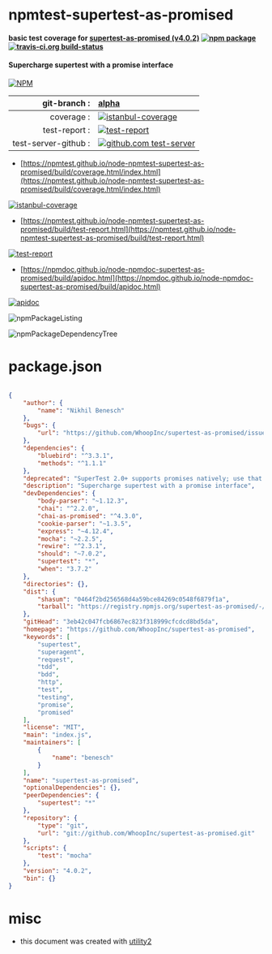 # npmtest-supertest-as-promised

#### basic test coverage for  [supertest-as-promised (v4.0.2)](https://github.com/WhoopInc/supertest-as-promised)  [![npm package](https://img.shields.io/npm/v/npmtest-supertest-as-promised.svg?style=flat-square)](https://www.npmjs.org/package/npmtest-supertest-as-promised) [![travis-ci.org build-status](https://api.travis-ci.org/npmtest/node-npmtest-supertest-as-promised.svg)](https://travis-ci.org/npmtest/node-npmtest-supertest-as-promised)

#### Supercharge supertest with a promise interface

[![NPM](https://nodei.co/npm/supertest-as-promised.png?downloads=true&downloadRank=true&stars=true)](https://www.npmjs.com/package/supertest-as-promised)

| git-branch : | [alpha](https://github.com/npmtest/node-npmtest-supertest-as-promised/tree/alpha)|
|--:|:--|
| coverage : | [![istanbul-coverage](https://npmtest.github.io/node-npmtest-supertest-as-promised/build/coverage.badge.svg)](https://npmtest.github.io/node-npmtest-supertest-as-promised/build/coverage.html/index.html)|
| test-report : | [![test-report](https://npmtest.github.io/node-npmtest-supertest-as-promised/build/test-report.badge.svg)](https://npmtest.github.io/node-npmtest-supertest-as-promised/build/test-report.html)|
| test-server-github : | [![github.com test-server](https://npmtest.github.io/node-npmtest-supertest-as-promised/GitHub-Mark-32px.png)](https://npmtest.github.io/node-npmtest-supertest-as-promised/build/app/index.html) | | build-artifacts : | [![build-artifacts](https://npmtest.github.io/node-npmtest-supertest-as-promised/glyphicons_144_folder_open.png)](https://github.com/npmtest/node-npmtest-supertest-as-promised/tree/gh-pages/build)|

- [https://npmtest.github.io/node-npmtest-supertest-as-promised/build/coverage.html/index.html](https://npmtest.github.io/node-npmtest-supertest-as-promised/build/coverage.html/index.html)

[![istanbul-coverage](https://npmtest.github.io/node-npmtest-supertest-as-promised/build/screenCapture.buildCi.browser.%252Ftmp%252Fbuild%252Fcoverage.lib.html.png)](https://npmtest.github.io/node-npmtest-supertest-as-promised/build/coverage.html/index.html)

- [https://npmtest.github.io/node-npmtest-supertest-as-promised/build/test-report.html](https://npmtest.github.io/node-npmtest-supertest-as-promised/build/test-report.html)

[![test-report](https://npmtest.github.io/node-npmtest-supertest-as-promised/build/screenCapture.buildCi.browser.%252Ftmp%252Fbuild%252Ftest-report.html.png)](https://npmtest.github.io/node-npmtest-supertest-as-promised/build/test-report.html)

- [https://npmdoc.github.io/node-npmdoc-supertest-as-promised/build/apidoc.html](https://npmdoc.github.io/node-npmdoc-supertest-as-promised/build/apidoc.html)

[![apidoc](https://npmdoc.github.io/node-npmdoc-supertest-as-promised/build/screenCapture.buildCi.browser.%252Ftmp%252Fbuild%252Fapidoc.html.png)](https://npmdoc.github.io/node-npmdoc-supertest-as-promised/build/apidoc.html)

![npmPackageListing](https://npmtest.github.io/node-npmtest-supertest-as-promised/build/screenCapture.npmPackageListing.svg)

![npmPackageDependencyTree](https://npmtest.github.io/node-npmtest-supertest-as-promised/build/screenCapture.npmPackageDependencyTree.svg)



# package.json

```json

{
    "author": {
        "name": "Nikhil Benesch"
    },
    "bugs": {
        "url": "https://github.com/WhoopInc/supertest-as-promised/issues"
    },
    "dependencies": {
        "bluebird": "^3.3.1",
        "methods": "^1.1.1"
    },
    "deprecated": "SuperTest 2.0+ supports promises natively; use that instead!",
    "description": "Supercharge supertest with a promise interface",
    "devDependencies": {
        "body-parser": "~1.12.3",
        "chai": "^2.2.0",
        "chai-as-promised": "^4.3.0",
        "cookie-parser": "~1.3.5",
        "express": "~4.12.4",
        "mocha": "~2.2.5",
        "rewire": "^2.3.1",
        "should": "~7.0.2",
        "supertest": "*",
        "when": "3.7.2"
    },
    "directories": {},
    "dist": {
        "shasum": "0464f2bd256568d4a59bce84269c0548f6879f1a",
        "tarball": "https://registry.npmjs.org/supertest-as-promised/-/supertest-as-promised-4.0.2.tgz"
    },
    "gitHead": "3eb42c047fcb6867ec823f318999cfcdcd8bd5da",
    "homepage": "https://github.com/WhoopInc/supertest-as-promised",
    "keywords": [
        "supertest",
        "superagent",
        "request",
        "tdd",
        "bdd",
        "http",
        "test",
        "testing",
        "promise",
        "promised"
    ],
    "license": "MIT",
    "main": "index.js",
    "maintainers": [
        {
            "name": "benesch"
        }
    ],
    "name": "supertest-as-promised",
    "optionalDependencies": {},
    "peerDependencies": {
        "supertest": "*"
    },
    "repository": {
        "type": "git",
        "url": "git://github.com/WhoopInc/supertest-as-promised.git"
    },
    "scripts": {
        "test": "mocha"
    },
    "version": "4.0.2",
    "bin": {}
}
```



# misc
- this document was created with [utility2](https://github.com/kaizhu256/node-utility2)
